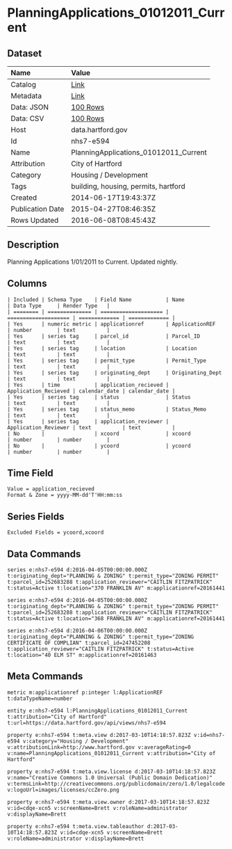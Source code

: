 # PlanningApplications_01012011_Current

## Dataset

| Name | Value |
| :--- | :---- |
| Catalog | [Link](https://catalog.data.gov/dataset/planningapplications-01012011-current) |
| Metadata | [Link](https://data.hartford.gov/api/views/nhs7-e594) |
| Data: JSON | [100 Rows](https://data.hartford.gov/api/views/nhs7-e594/rows.json?max_rows=100) |
| Data: CSV | [100 Rows](https://data.hartford.gov/api/views/nhs7-e594/rows.csv?max_rows=100) |
| Host | data.hartford.gov |
| Id | nhs7-e594 |
| Name | PlanningApplications_01012011_Current |
| Attribution | City of Hartford |
| Category | Housing / Development |
| Tags | building, housing, permits, hartford |
| Created | 2014-06-17T19:43:37Z |
| Publication Date | 2015-04-27T08:46:35Z |
| Rows Updated | 2016-06-08T08:45:43Z |

## Description

Planning Applications 1/01/2011 to Current. Updated nightly.

## Columns

```ls
| Included | Schema Type    | Field Name           | Name                 | Data Type     | Render Type   |
| ======== | ============== | ==================== | ==================== | ============= | ============= |
| Yes      | numeric metric | applicationref       | ApplicationREF       | number        | text          |
| Yes      | series tag     | parcel_id            | Parcel_ID            | text          | text          |
| Yes      | series tag     | location             | Location             | text          | text          |
| Yes      | series tag     | permit_type          | Permit_Type          | text          | text          |
| Yes      | series tag     | originating_dept     | Originating_Dept     | text          | text          |
| Yes      | time           | application_recieved | Application_Recieved | calendar_date | calendar_date |
| Yes      | series tag     | status               | Status               | text          | text          |
| Yes      | series tag     | status_memo          | Status_Memo          | text          | text          |
| Yes      | series tag     | application_reviewer | Application_Reviewer | text          | text          |
| No       |                | xcoord               | xcoord               | number        | number        |
| No       |                | ycoord               | ycoord               | number        | number        |
```

## Time Field

```ls
Value = application_recieved
Format & Zone = yyyy-MM-dd'T'HH:mm:ss
```

## Series Fields

```ls
Excluded Fields = ycoord,xcoord
```

## Data Commands

```ls
series e:nhs7-e594 d:2016-04-05T00:00:00.000Z t:originating_dept="PLANNING & ZONING" t:permit_type="ZONING PERMIT" t:parcel_id=252683288 t:application_reviewer="CAITLIN FITZPATRICK" t:status=Active t:location="370 FRANKLIN AV" m:applicationref=20161441

series e:nhs7-e594 d:2016-04-05T00:00:00.000Z t:originating_dept="PLANNING & ZONING" t:permit_type="ZONING PERMIT" t:parcel_id=252683288 t:application_reviewer="CAITLIN FITZPATRICK" t:status=Active t:location="368 FRANKLIN AV" m:applicationref=20161441

series e:nhs7-e594 d:2016-04-06T00:00:00.000Z t:originating_dept="PLANNING & ZONING" t:permit_type="ZONING CERTIFICATE OF COMPLIAN" t:parcel_id=247452208 t:application_reviewer="CAITLIN FITZPATRICK" t:status=Active t:location="40 ELM ST" m:applicationref=20161463
```

## Meta Commands

```ls
metric m:applicationref p:integer l:ApplicationREF t:dataTypeName=number

entity e:nhs7-e594 l:PlanningApplications_01012011_Current t:attribution="City of Hartford" t:url=https://data.hartford.gov/api/views/nhs7-e594

property e:nhs7-e594 t:meta.view d:2017-03-10T14:18:57.823Z v:id=nhs7-e594 v:category="Housing / Development" v:attributionLink=http://www.hartford.gov v:averageRating=0 v:name=PlanningApplications_01012011_Current v:attribution="City of Hartford"

property e:nhs7-e594 t:meta.view.license d:2017-03-10T14:18:57.823Z v:name="Creative Commons 1.0 Universal (Public Domain Dedication)" v:termsLink=http://creativecommons.org/publicdomain/zero/1.0/legalcode v:logoUrl=images/licenses/ccZero.png

property e:nhs7-e594 t:meta.view.owner d:2017-03-10T14:18:57.823Z v:id=cdqe-xcn5 v:screenName=Brett v:roleName=administrator v:displayName=Brett

property e:nhs7-e594 t:meta.view.tableauthor d:2017-03-10T14:18:57.823Z v:id=cdqe-xcn5 v:screenName=Brett v:roleName=administrator v:displayName=Brett
```